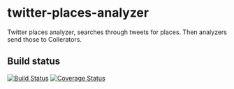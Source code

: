 twitter-places-analyzer
=======================

Twitter places analyzer, searches through tweets for places. Then analyzers send those to Collerators.

## Build status
[![Build Status](https://travis-ci.org/microhackaton/twitter-places-analyzer.svg?branch=master)](https://travis-ci.org/microhackaton/twitter-places-analyzer) [![Coverage Status](http://img.shields.io/coveralls/microhackaton/twitter-places-analyzer/master.svg)](https://coveralls.io/r/microhackaton/twitter-places-analyzer)
